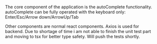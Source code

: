 
The core component of the application is the autoComplete functionality.
autoComplete  can be fully operated with the keyboard only:
Enter/Esc/Arrow down/ArrowUp/Tab

Other components are normal react components.
Axios is used for backend.
Due to shortage of time i am not able to finish the unit test part and moving to tsx for better type safety.
Will push the tests shortly.
